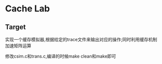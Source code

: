 # Cache Lab

## Target

实现一个缓存模拟器,根据给定的trace文件来输出对应的操作;同时利用缓存机制加速矩阵运算

修改csim.c和trans.c,编译的时候make clean和make即可
